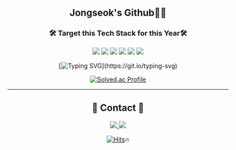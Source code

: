 <div align="center">
<h2>Jongseok's Github👨‍💻 
<h3 align="center"><b>🛠 Target this Tech Stack for this Year🛠</b></h3>
<p align="center">
  
<img src="https://img.shields.io/badge/JAVA-007396?style=for-the-badge&logo=java&logoColor=white">
<img src="https://img.shields.io/badge/Spring-6DB33F?style=for-the-badge&logo=Spring&logoColor=white">
<img src="https://img.shields.io/badge/oracle-F80000?style=for-the-badge&logo=oracle&logoColor=white">
<img src="https://img.shields.io/badge/mysql-4479A1?style=for-the-badge&logo=mysql&logoColor=white">
<img src="https://img.shields.io/badge/aws-232F3E?style=for-the-badge&logo=aws&logoColor=white">
<img src="https://img.shields.io/badge/github-181717?style=for-the-badge&logo=github&logoColor=white">

[![Typing SVG](https://readme-typing-svg.demolab.com/?lines="If+things+are+not+falling";"you+are+not+innovating+enough!")](https://git.io/typing-svg)
 
[![Solved.ac Profile](http://mazassumnida.wtf/api/v2/generate_badge?boj=jjijji5728)](https://solved.ac/jjijji5728)
  

  
---
## 📩 Contact 📩 

<a href="mailto:jjijji5728@tukorea.ac.kr" target="_blank"><img src="https://img.shields.io/badge/gmail-FFFFFF?style=for-the-badge&logo=Gmail&logoColor=red"> 
  <a href="mailto:jjijji5728@naver.com" target="_blank"><img src="https://img.shields.io/badge/naver-FFFFFF?style=for-the-badge&logo=Naver&logoColor=green"> 


[![Hits](https://hits.seeyoufarm.com/api/count/incr/badge.svg?url=https%3A%2F%2Fgithub.com%2Fkmsbio%2F&count_bg=%2379C83D&title_bg=%23555555&icon=&icon_color=%23E7E7E7&title=Visitor&edge_flat=false)](https://hits.seeyoufarm.com):fire:
